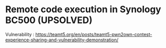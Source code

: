 # Remote code execution in Synology BC500 (UPSOLVED)

Vulnerability : https://teamt5.org/en/posts/teamt5-pwn2own-contest-experience-sharing-and-vulnerability-demonstration/

